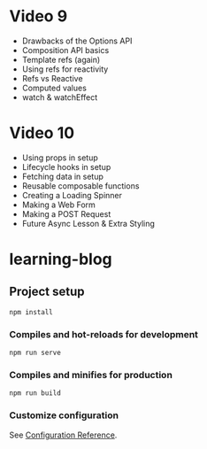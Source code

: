 # Video 9

-  Drawbacks of the Options API
-  Composition API basics
-  Template refs (again)
-  Using refs for reactivity
-  Refs vs Reactive
-  Computed values
-  watch & watchEffect

# Video 10

-  Using props in setup
-  Lifecycle hooks in setup
-  Fetching data in setup
-  Reusable composable functions
-  Creating a Loading Spinner
-  Making a Web Form
-  Making a POST Request
-  Future Async Lesson & Extra Styling

# learning-blog

## Project setup

```
npm install
```

### Compiles and hot-reloads for development

```
npm run serve
```

### Compiles and minifies for production

```
npm run build
```

### Customize configuration

See [Configuration Reference](https://cli.vuejs.org/config/).
